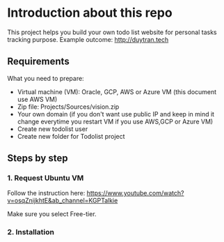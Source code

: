 # Introduction about this repo
This project helps you build your own todo list website for personal tasks tracking purpose.
Example outcome: http://duytran.tech

## Requirements

What you need to prepare: 

- Virtual machine (VM): Oracle, GCP, AWS or Azure VM (this document use AWS VM)
- Zip file: Projects/Sources/vision.zip
- Your own domain (if you don't want use public IP and keep in mind it change everytime you restart VM if you use AWS,GCP or Azure VM)
- Create new todolist user
- Create new folder for Todolist project

## Steps by step
### 1. Request Ubuntu VM
Follow the instruction here: https://www.youtube.com/watch?v=osqZnijkhtE&ab_channel=KGPTalkie

Make sure you select Free-tier.

### 2. Installation


